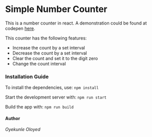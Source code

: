 # Simple Number Counter

This is a number counter in react. 
A demonstration could be found at codepen [here](https://codepen.io/oyekunlemac/pen/pBrGpy).

This counter has the following features:
* Increase the count by a set interval
* Decrease the count by a set interval
* Clear the count and set it to the digit zero
* Change the count interval

### Installation Guide
To install the dependencies, use:
```npm install```

Start the development server with:
```npm run start```

Build the app with:
```npm run build```

#### Author
*Oyekunle Oloyed*
